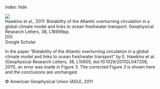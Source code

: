 index: hide

<div class="Citation">
    <div class="Citation-thumb CitationThumb-linked"  data-href="https://doi.org/10.1029/2011gl048997">
      <img src="https://static.claimspace.cloud/climate-study-static/refs/thumbs/12/Hawkins_et_al_2011-thumb.png" />
    </div>

  <div class="Citation-body">
    <div class="Citation-text">Hawkins et al., 2011: Bistability of the Atlantic overturning circulation in a global climate model and links to ocean freshwater transport. <span class="Article-journal">Geophysical Research Letters, </span><span class="Article-volume">38, </span>L16699pp.</div>
    <div class="Citation-links">
      <div class="CitationLink" data-href="https://doi.org/10.1029/2011gl048997">
        <div class="CitationLink-icon CitationLink-Doi"></div>
        <div class="CitationLink-text">DOI</div>
      </div>
      <div class="CitationLink" data-href="https://scholar.google.com/scholar?q=10.1029/2011gl048997">
        <div class="CitationLink-icon CitationLink-Scholar"></div>
        <div class="CitationLink-text">Google Scholar</div>
      </div>
    </div>
  </div>
</div>

In the paper “Bistability of the Atlantic overturning circulation in a global climate model and links to ocean freshwater transport” by E. Hawkins et al. (Geophysical Research Letters, 38, L10605, doi:10.1029/2011GL047208, 2011), an error was made in Figure 3. The corrected Figure 3 is shown here and the conclusions are unchanged.

<div class="Citation-copy">
&copy; American Geophysical Union (AGU), 2011
</div>